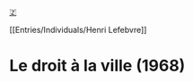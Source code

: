 [🇿](zotero://select/library/items/TK4SMSP7)

[[Entries/Individuals/Henri Lefebvre]] 
# Le droit à la ville (1968)

